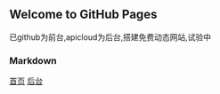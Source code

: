 ## Welcome to GitHub Pages

已github为前台,apicloud为后台,搭建免费动态网站,试验中

### Markdown
[首页](https://superhu.github.io)
[后台](https://superhu.github.io/test.html)

